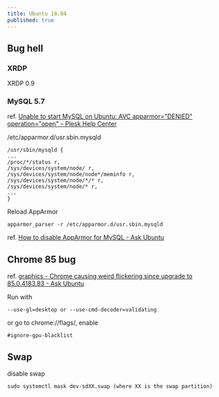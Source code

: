 ```yaml
---
title: Ubuntu 18.04
published: true
---
```


## Bug hell

### XRDP

XRDP 0.9

### MySQL 5.7

ref. [Unable to start MySQL on Ubuntu: AVC apparmor="DENIED" operation="open" – Plesk Help Center](https://support.plesk.com/hc/en-us/articles/360004185293-Unable-to-start-MySQL-on-Ubuntu-AVC-apparmor-DENIED-operation-open-)

/etc/apparmor.d/usr.sbin.mysqld

    /usr/sbin/mysqld {
    ...
    /proc/*/status r,
    /sys/devices/system/node/ r,
    /sys/devices/system/node/node*/meminfo r,
    /sys/devices/system/node/*/* r,
    /sys/devices/system/node/* r,
    ...
    }

Reload AppArmor

    apparmor_parser -r /etc/apparmor.d/usr.sbin.mysqld

ref. [How to disable AppArmor for MySQL - Ask Ubuntu](https://askubuntu.com/questions/1144497/how-to-disable-apparmor-for-mysql)

## Chrome 85 bug
ref. [graphics - Chrome causing weird flickering since upgrade to 85.0.4183.83 - Ask Ubuntu](https://askubuntu.com/questions/1270689/chrome-causing-weird-flickering-since-upgrade-to-85-0-4183-83/1270843#1270843?newreg=8b14027b84de40f983819745d9ba1f73)

Run with

    --use-gl=desktop or --use-cmd-decoder=validating

or go to chrome://flags/, enable

    #ignore-gpu-blacklist

## Swap


disable swap

    sudo systemctl mask dev-sdXX.swap (where XX is the swap partition)

